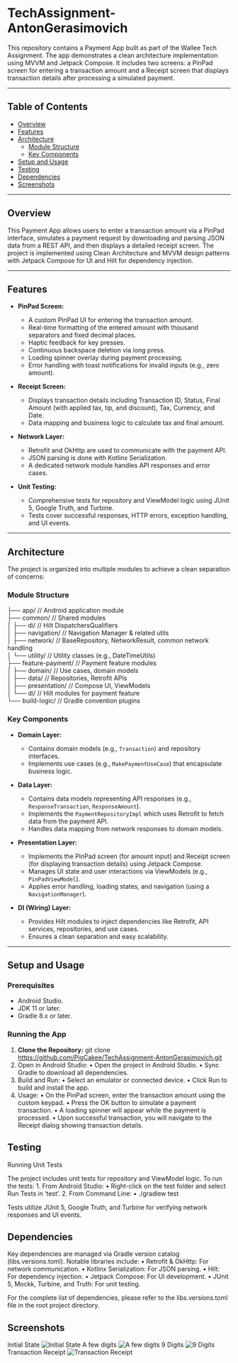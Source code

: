 # TechAssignment-AntonGerasimovich

This repository contains a Payment App built as part of the Wallee Tech Assignment. The app demonstrates a clean architecture implementation using MVVM and Jetpack Compose. It includes two screens: a PinPad screen for entering a transaction amount and a Receipt screen that displays transaction details after processing a simulated payment.

---

## Table of Contents

- [Overview](#overview)
- [Features](#features)
- [Architecture](#architecture)
  - [Module Structure](#module-structure)
  - [Key Components](#key-components)
- [Setup and Usage](#setup-and-usage)
- [Testing](#testing)
- [Dependencies](#dependencies)
- [Screenshots](#screenshots)

---

## Overview

This Payment App allows users to enter a transaction amount via a PinPad interface, simulates a payment request by downloading and parsing JSON data from a REST API, and then displays a detailed receipt screen. The project is implemented using Clean Architecture and MVVM design patterns with Jetpack Compose for UI and Hilt for dependency injection.

---

## Features

- **PinPad Screen:**
  - A custom PinPad UI for entering the transaction amount.
  - Real-time formatting of the entered amount with thousand separators and fixed decimal places.
  - Haptic feedback for key presses.
  - Continuous backspace deletion via long press.
  - Loading spinner overlay during payment processing.
  - Error handling with toast notifications for invalid inputs (e.g., zero amount).

- **Receipt Screen:**
  - Displays transaction details including Transaction ID, Status, Final Amount (with applied tax, tip, and discount), Tax, Currency, and Date.
  - Data mapping and business logic to calculate tax and final amount.

- **Network Layer:**
  - Retrofit and OkHttp are used to communicate with the payment API.
  - JSON parsing is done with Kotlinx Serialization.
  - A dedicated network module handles API responses and error cases.

- **Unit Testing:**
  - Comprehensive tests for repository and ViewModel logic using JUnit 5, Google Truth, and Turbine.
  - Tests cover successful responses, HTTP errors, exception handling, and UI events.

---

## Architecture

The project is organized into multiple modules to achieve a clean separation of concerns:

### Module Structure
├── app/ 		// Android application module  
├── common/ 		// Shared modules  
│   ├── di/ 		// Hilt DispatchersQualifiers  
│   ├── navigation/ 	// Navigation Manager & related utils  
│   ├── network/ 	// BaseRepository, NetworkResult, common network handling  
│   └── utility/ 	// Utility classes (e.g., DateTimeUtils)  
├── feature-payment/ 	// Payment feature modules  
│   ├── domain/ 	// Use cases, domain models  
│   ├── data/ 		// Repositories, Retrofit APIs  
│   ├── presentation/ 	// Compose UI, ViewModels  
│   └── di/ 		// Hilt modules for payment feature  
└── build-logic/ 	// Gradle convention plugins

### Key Components

- **Domain Layer:**
  - Contains domain models (e.g., `Transaction`) and repository interfaces.
  - Implements use cases (e.g., `MakePaymentUseCase`) that encapsulate business logic.

- **Data Layer:**
  - Contains data models representing API responses (e.g., `ResponseTransaction`, `ResponseAmount`).
  - Implements the `PaymentRepositoryImpl` which uses Retrofit to fetch data from the payment API.
  - Handles data mapping from network responses to domain models.

- **Presentation Layer:**
  - Implements the PinPad screen (for amount input) and Receipt screen (for displaying transaction details) using Jetpack Compose.
  - Manages UI state and user interactions via ViewModels (e.g., `PinPadViewModel`).
  - Applies error handling, loading states, and navigation (using a `NavigationManager`).

- **DI (Wiring) Layer:**
  - Provides Hilt modules to inject dependencies like Retrofit, API services, repositories, and use cases.
  - Ensures a clean separation and easy scalability.

---

## Setup and Usage

### Prerequisites

- Android Studio.
- JDK 11 or later.
- Gradle 8.x or later.

### Running the App

1. **Clone the Repository:**
   git clone https://github.com/PigCakee/TechAssignment-AntonGerasimovich.git
2.	Open in Android Studio:
	•	Open the project in Android Studio.
	•	Sync Gradle to download all dependencies.
3.	Build and Run:
	•	Select an emulator or connected device.
	•	Click Run to build and install the app.
4.	Usage:
	•	On the PinPad screen, enter the transaction amount using the custom keypad.
	•	Press the OK button to simulate a payment transaction.
	•	A loading spinner will appear while the payment is processed.
	•	Upon successful transaction, you will navigate to the Receipt dialog showing transaction details.

## Testing

Running Unit Tests

The project includes unit tests for repository and ViewModel logic. To run the tests:
	1.	From Android Studio:
	•	Right-click on the test folder and select Run Tests in ‘test’.
	2.	From Command Line:
  •	./gradlew test

Tests utilize JUnit 5, Google Truth, and Turbine for verifying network responses and UI events.

## Dependencies

Key dependencies are managed via Gradle version catalog (libs.versions.toml). Notable libraries include:
	•	Retrofit & OkHttp: For network communication.
	•	Kotlinx Serialization: For JSON parsing.
	•	Hilt: For dependency injection.
	•	Jetpack Compose: For UI development.
	•	JUnit 5, Mockk, Turbine, and Truth: For unit testing.

For the complete list of dependencies, please refer to the libs.versions.toml file in the root project directory.

## Screenshots
Initial State
![Initial State](https://github.com/user-attachments/assets/33c25d3f-5b6e-45c4-9caf-7104b75983dc)
A few digits
![A few digits](https://github.com/user-attachments/assets/7e544061-9a36-49dc-ae9e-247fffe7c3f4)
9 Digits
![9 Digits](https://github.com/user-attachments/assets/5e7abe3f-e511-41a2-9f0c-36b07275a28d)
Transaction Receipt
![Transaction Receipt](https://github.com/user-attachments/assets/95f55961-3827-4f08-b23e-5d8ebf199412)

